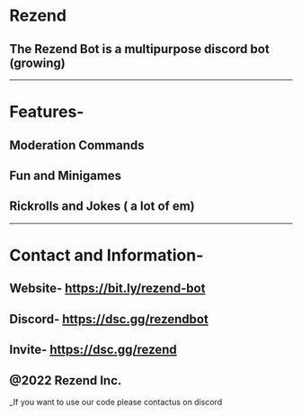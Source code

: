 # Rezend
## The Rezend Bot is a multipurpose discord bot (growing)
----
# Features-
## Moderation Commands
## Fun and Minigames
## Rickrolls and Jokes ( a lot of em)
----
# Contact and Information-
## Website- https://bit.ly/rezend-bot
## Discord- https://dsc.gg/rezendbot
## Invite-  https://dsc.gg/rezend

## @2022 Rezend Inc.
_If you want to use our code please contactus on discord
